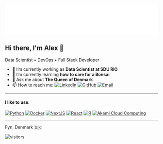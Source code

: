 ![banner](img/banner.svg)

## Hi there, I'm Alex 👋

Data Scientist • DevOps • Full Stack Developer

- 🔭 I’m currently working as **Data Scientist at SDU RIO**
- 🌱 I’m currently learning **how to care for a Bonsai**
- 💬 Ask me about **The Queen of Denmark**
- 📫 How to reach me: [![LinkedIn](https://img.shields.io/badge/-Alexander_Dernild-blue?style=flat-square&logo=Linkedin&logoColor=white&link=https://linkedin.com/in/alexander-dernild)](https://linkedin.com/in/alexander-dernild) [![GitHub](https://img.shields.io/github/followers/adernild?label=follow&style=social)](https://github.com/ADernild) [![Email](https://img.shields.io/badge/Email-8B89CC?style=flat-square&logo=protonmail&logoColor=white)](mailto:alex@dernild.dk)
___
#### I like to use:
[![Python](https://img.shields.io/badge/Python-blue?style=flat-square&logo=python&logoColor=white)](https://www.python.org/)
[![Docker](https://img.shields.io/badge/Docker-white?style=flat-square&logo=docker&logoColor=#1D63ED)](https://hub.docker.com/u/adernild)
[![NextJS](https://img.shields.io/badge/Next-black?style=flat-square&logo=next.js&logoColor=white)](https://nextjs.org/)
[![React](https://img.shields.io/badge/React-grey?style=flat-square&logo=react&logoColor=2361DAFB
)](https://react.dev/)
[![R](https://img.shields.io/badge/R_Lang-blue?style=flat-square&logo=R
)](https://www.r-project.org/)
[![Akami Cloud Computing](https://img.shields.io/badge/Akami-s?style=flat-square&logo=akamai&logoColor=%230096D6&labelColor=white&color=white)](https://www.linode.com/lp/refer/?r=a1236b8e74912ccb090628165fa6bf21cb52968f)

___
Fyn, Denmark 🇩🇰

![visitors](https://visitor-badge.laobi.icu/badge?page_id=adernild.adernild&left_color=black&right_color=red)

<!--
**ADernild/ADernild** is a ✨ _special_ ✨ repository because its `README.md` (this file) appears on your GitHub profile.

Here are some ideas to get you started:

- 🔭 I’m currently working on ...
- 🌱 I’m currently learning ...
- 👯 I’m looking to collaborate on ...
- 🤔 I’m looking for help with ...
- 💬 Ask me about ...
- 📫 How to reach me: ...
- 😄 Pronouns: ...
- ⚡ Fun fact: ...
-->
